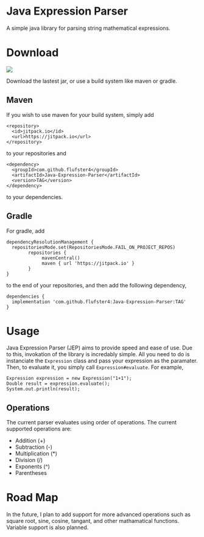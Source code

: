 # Java Expression Parser
A simple java library for parsing string mathematical expressions. 

# Download
[![](https://jitpack.io/v/flufster4/Java-Expression-Parser.svg)](https://jitpack.io/#flufster4/Java-Expression-Parser)

Download the lastest jar, or use a build system like maven or gradle.

## Maven
If you wish to use maven for your build system, simply add 
```
<repository>
  <id>jitpack.io</id>
  <url>https://jitpack.io</url>
</repository>
```
to your repositories and 
```
<dependency>
  <groupId>com.github.flufster4</groupId>
  <artifactId>Java-Expression-Parser</artifactId>
  <version>TAG</version>
</dependency>
```
to your dependencies.

## Gradle
For gradle, add
```
dependencyResolutionManagement {
  repositoriesMode.set(RepositoriesMode.FAIL_ON_PROJECT_REPOS)
		repositories {
			 mavenCentral()
			 maven { url 'https://jitpack.io' }
		}
}
```
to the end of your repositories, and then add the following dependency,
```
dependencies {
  implementation 'com.github.flufster4:Java-Expression-Parser:TAG'
}
```

# Usage
Java Expression Parser (JEP) aims to provide speed and ease of use. Due to this, invokation of the library is incredably simple. All you need to do is instanciate the `Expression` class and pass your expression as the paramater. Then, to evaluate it, you simply call `Expression#evaluate`. For example,
```
Expression expression = new Expression("1+1");
Double result = expression.evaluate();
System.out.println(result);
```

## Operations
The current parser evaluates using order of operations. The current supported operations are:
* Addition (+)
* Subtraction (-)
* Multiplication (*)
* Division (/)
* Exponents (^)
* Parentheses

 # Road Map
 In the future, I plan to add support for more advanced operations such as square root, sine, cosine, tangant, and other mathamatical functions. Variable support is also planned.
